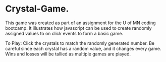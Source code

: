 # Crystal-Game.
This game was created as part of an assignment for the U of MN coding bootcamp. It illustrates how javascript can be used to create randomly assigned values to on click events to form a basic game. 

To Play:
Click the crystals to match the randomly generated number. Be careful since each crystal has a random value, and it changes every game. Wins and losses will be tallied as multiple games are played.
